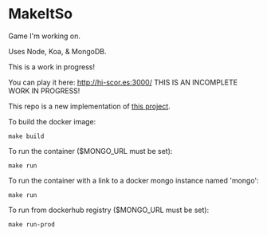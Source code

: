 MakeItSo
========

Game I'm working on.

Uses Node, Koa, &amp; MongoDB.

This is a work in progress!

You can play it here: http://hi-scor.es:3000/ THIS IS AN INCOMPLETE WORK IN PROGRESS!

This repo is a new implementation of [this project](https://github.com/trflagg/MiS).

To build the docker image:

    make build

To run the container ($MONGO_URL must be set):

    make run

To run the container with a link to a docker mongo instance named 'mongo':

    make run

To run from dockerhub registry ($MONGO_URL must be set):

    make run-prod
